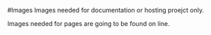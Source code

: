 #Images 
Images needed for documentation or hosting proejct only. 

Images needed for pages are going to be found on line.